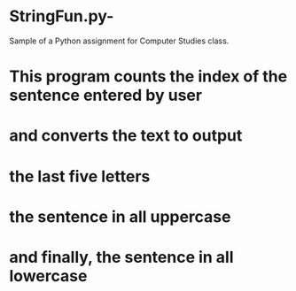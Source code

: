 # StringFun.py-
Sample of a Python assignment for Computer Studies class.
# This program counts the index of the sentence entered by user
# and converts the text to output
# the last five letters
# the sentence in all uppercase
# and finally, the sentence in all lowercase
